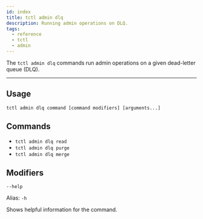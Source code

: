 ```yaml
---
id: index
title: tctl admin dlq
description: Running admin operations on DLQ.
tags:
  - reference
  - tctl
  - admin
---
```


The `tctl admin dlq` commands run admin operations on a given dead-letter queue (DLQ).

----------

## Usage

`tctl admin dlq command [command modifiers] [arguments...]`

## Commands

- `tctl admin dlq read`
- `tctl admin dlq purge`
- `tctl admin dlq merge`

## Modifiers

`--help`

Alias: `-h`

Shows helpful information for the command.
